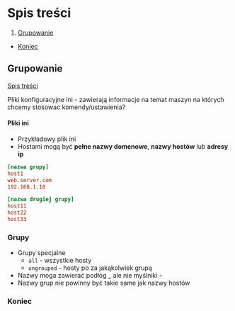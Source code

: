  
# Spis treści

1. [Grupowanie](#grupowanie)
- [Koniec](#Koniec)


## Grupowanie 
[Spis treści](#spis-treści)

Pliki konfiguracyjne ini - zawierają informacje na temat maszyn na których chcemy stosowac komendy/ustawienia?

#### Pliki ini 

- Przykładowy plik ini
- Hostami mogą być **pełne nazwy domenowe**, **nazwy hostów** lub **adresy ip** 

```ini
[nazwa grupy]
host1
web.server.com
192.168.1.10

[nazwa drugiej grupy]
host11
host22
host33
```

### Grupy 
- Grupy specjalne 
    - ```all``` - wszystkie hosty
    - ```ungrouped``` - hosty po za jakąkolwiek grupą
- Nazwy moga zawierać podłóg **_** ale nie myślniki **-**
- Nazwy grup nie powinny być takie same jak nazwy hostów 




### Koniec
